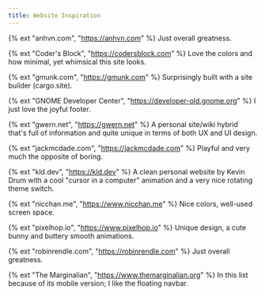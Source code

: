 ```yaml
---
title: Website Inspiration
---
```


{% ext "anhvn.com", "https://anhvn.com" %}
Just overall greatness.

{% ext "Coder's Block", "https://codersblock.com" %}
Love the colors and how minimal, yet whimsical this site looks.

{% ext "gmunk.com", "https://gmunk.com" %}
Surprisingly built with a site builder (cargo.site).

{% ext "GNOME Developer Center", "https://developer-old.gnome.org" %}
I just love the joyful footer.

{% ext "gwern.net", "https://gwern.net" %}
A personal site/wiki hybrid that's full of information and quite unique in terms of both UX and UI design.

{% ext "jackmcdade.com", "https://jackmcdade.com" %}
Playful and very much the opposite of boring.

{% ext "kld.dev", "https://kld.dev" %}
A clean personal website by Kevin Drum with a cool "cursor in a computer" animation and a very nice rotating theme switch.

{% ext "nicchan.me", "https://www.nicchan.me" %}
Nice colors, well-used screen space.

{% ext "pixelhop.io", "https://www.pixelhop.io" %}
Unique design, a cute bunny and buttery smooth animations.

{% ext "robinrendle.com", "https://robinrendle.com" %}
Just overall greatness.

{% ext "The Marginalian", "https://www.themarginalian.org" %}
In this list because of its mobile version; I like the floating navbar.
